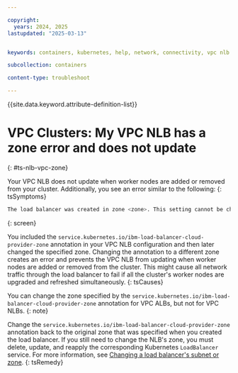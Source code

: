 ```yaml
---

copyright: 
  years: 2024, 2025
lastupdated: "2025-03-13"


keywords: containers, kubernetes, help, network, connectivity, vpc nlb

subcollection: containers

content-type: troubleshoot

---
```


{{site.data.keyword.attribute-definition-list}}

# VPC Clusters: My VPC NLB has a zone error and does not update
{: #ts-nlb-vpc-zone}


Your VPC NLB does not update when worker nodes are added or removed from your cluster. Additionally, you see an error similar to the following:
{: tsSymptoms}

```sh
The load balancer was created in zone <zone>. This setting cannot be changed.
```
{: screen}

You included the `service.kubernetes.io/ibm-load-balancer-cloud-provider-zone` annotation in your VPC NLB configuration and then later changed the specified zone. Changing the annotation to a different zone creates an error and prevents the VPC NLB from updating when worker nodes are added or removed from the cluster. This might cause all network traffic through the load balancer to fail if all the cluster's worker nodes are upgraded and refreshed simultaneously. 
{: tsCauses}

You can change the zone specified by the `service.kubernetes.io/ibm-load-balancer-cloud-provider-zone` annotation for VPC ALBs, but not for VPC NLBs. 
{: note}

Change the `service.kubernetes.io/ibm-load-balancer-cloud-provider-zone` annotation back to the original zone that was specified when you created the load balancer. If you still need to change the NLB's zone, you must delete, update, and reapply the corresponding Kubernetes `LoadBalancer` service. For more information, see [Changing a load balancer's subnet or zone](/docs/containers?topic=containers-vpclb_manage#lbaas_change_subnets). 
{: tsRemedy}
